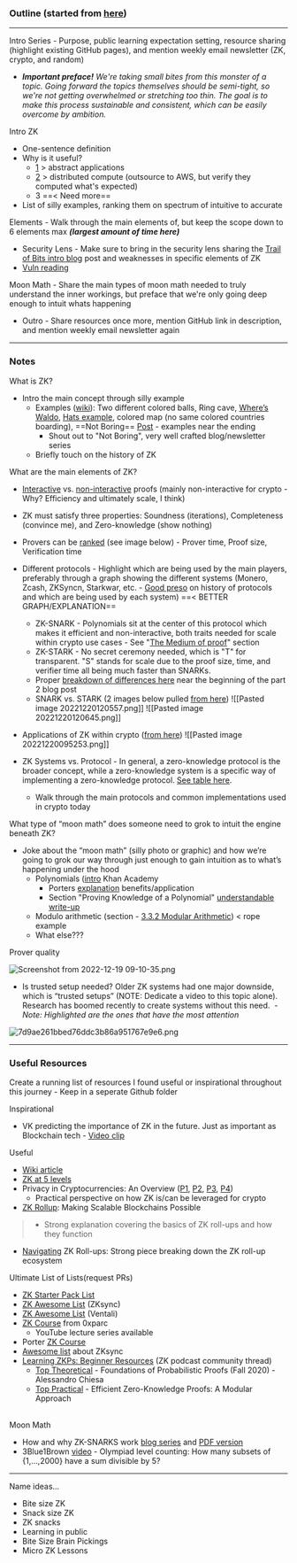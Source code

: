 ### Outline (started from [here](https://en.wikipedia.org/wiki/Zero-knowledge_proof "https://en.wikipedia.org/wiki/Zero-knowledge_proof"))

---
Intro Series - Purpose, public learning expectation setting, resource sharing (highlight existing GitHub pages), and mention weekly email newsletter (ZK, crypto, and random)
- _**Important preface!** We're taking small bites from this monster of a topic. Going forward the topics themselves should be semi-tight, so we're not getting overwhelmed or stretching too thin. The goal is to make this process sustainable and consistent, which can be easily overcome by ambition._ 

Intro ZK
- One-sentence definition
- Why is it useful?  
	- [1](https://arxiv.org/pdf/1906.07221.pdf?utm_source=pocket_saves) > abstract applications
	- [2](https://youtu.be/-2qHqfqPeR8) > distributed compute (outsource to AWS, but verify they computed what's expected)
	- 3 ==< Need more== 
- List of silly examples, ranking them on spectrum of intuitive to accurate

Elements - Walk through the main elements of, but keep the scope down to 6 elements max **_(largest amount of time here)_**
-   Security Lens - Make sure to bring in the security lens sharing the [Trail of Bits intro blog](https://blog.trailofbits.com/2021/02/19/serving-up-zero-knowledge-proofs/?utm_source=pocket_reader) post and weaknesses in specific elements of ZK 
-   [Vuln reading](https://kb.delendum.xyz/zk-knowledge#vulnerabilities)

Moon Math - Share the main types of moon math needed to truly understand the inner workings, but preface that we're only going deep enough to intuit whats happening
- Outro - Share resources once more, mention GitHub link in description, and mention weekly email newsletter again

---

### Notes

What is ZK?
-   Intro the main concept through silly example
	- Examples ([wiki](https://en.wikipedia.org/wiki/Zero-knowledge_proof#Abstract_examples "https://en.wikipedia.org/wiki/Zero-knowledge_proof#Abstract_examples")): Two different colored balls, Ring cave, [Where’s Waldo](https://blog.goodaudience.com/understanding-zero-knowledge-proofs-through-simple-examples-df673f796d99 "https://blog.goodaudience.com/understanding-zero-knowledge-proofs-through-simple-examples-df673f796d99"), [Hats example](https://blog.cryptographyengineering.com/2014/11/27/zero-knowledge-proofs-illustrated-primer/?utm_source=pocket_reader "https://blog.cryptographyengineering.com/2014/11/27/zero-knowledge-proofs-illustrated-primer/?utm_source=pocket_reader"), colored map (no same colored countries boarding), ==Not Boring== [Post](https://www.notboring.co/p/zero-knowledge) - examples near the ending
		- Shout out to "Not Boring", very well crafted blog/newsletter series 
	- Briefly touch on the history of ZK

What are the main elements of ZK?
-   [Interactive](https://en.m.wikipedia.org/wiki/Interactive_proof_system "https://en.m.wikipedia.org/wiki/Interactive_proof_system") vs. [non-interactive](https://en.m.wikipedia.org/wiki/Non-interactive_zero-knowledge_proof "https://en.m.wikipedia.org/wiki/Non-interactive_zero-knowledge_proof") proofs (mainly non-interactive for crypto - Why? Efficiency and ultimately scale, I think)
-   ZK must satisfy three properties: Soundness (iterations), Completeness (convince me), and Zero-knowledge (show nothing)
-   Provers can be [ranked](https://youtu.be/BT88s7_VtC8?t=357) (see image below) - Prover time, Proof size, Verification time
-   Different protocols - Highlight which are being used by the main players, preferably through a graph showing the different systems (Monero, Zcash, ZKSyncn, Starkwar, etc. - [Good preso](https://youtu.be/BT88s7_VtC8 "https://youtu.be/BT88s7_VtC8") on history of protocols and which are being used by each system) ==< BETTER GRAPH/EXPLANATION==
	- ZK-SNARK - Polynomials sit at the center of this protocol which makes it efficient and non-interactive, both traits needed for scale within crypto use cases - See "[The Medium of proof](https://arxiv.org/pdf/1906.07221.pdf?utm_source=pocket_saves)" section
	- ZK-STARK - No secret ceremony needed, which is "T" for transparent. "S" stands for scale due to the proof size, time, and verifier time all being much faster than SNARKs.  
	- Proper [breakdown of differences here](https://medium.com/@krzhang/privacy-in-cryptocurrencies-zero-knowledge-and-zk-snarks-part-2-f6a3ee167b16) near the beginning of the part 2 blog post
	- SNARK vs. STARK (2 images below pulled [from here](https://medium.com/amber-group/navigating-zero-knowledge-e944b21af71c))
![[Pasted image 20221220120557.png]]
![[Pasted image 20221220120645.png]]

- Applications of ZK within crypto ([from here](https://www.notboring.co/p/aleo-can-you-keep-a-secret))
	![[Pasted image 20221220095253.png]]
-   ZK Systems vs. Protocol - In general, a zero-knowledge protocol is the broader concept, while a zero-knowledge system is a specific way of implementing a zero-knowledge protocol. [See table here](https://en.wikipedia.org/wiki/Zero-knowledge_proof#Zero-Knowledge_Proof_protocols "https://en.wikipedia.org/wiki/Zero-knowledge_proof#Zero-Knowledge_Proof_protocols").
	- Walk through the main protocols and common implementations used in crypto today

What type of “moon math” does someone need to grok to intuit the engine beneath ZK?
-   Joke about the “moon math” (silly photo or graphic) and how we’re going to grok our way through just enough to gain intuition as to what’s happening under the hood
	-  Polynomials ([intro](https://youtu.be/Vm7H0VTlIco "https://youtu.be/Vm7H0VTlIco") Khan Academy
		- Porters [explanation](https://youtu.be/-2qHqfqPeR8?t=874) benefits/application
		- Section "Proving Knowledge of a Polynomial" [understandable write-up](https://arxiv.org/pdf/1906.07221.pdf?utm_source=pocket_saves)
	-  Modulo arithmetic (section - [3.3.2 Modular Arithmetic](https://arxiv.org/pdf/1906.07221.pdf?utm_source=pocket_saves)) < rope example  
	-  What else??? 

Prover quality 



![Screenshot from 2022-12-19 09-10-35.png](file:///home/dd/.config/joplin-desktop/resources/aee9f2914f2a44ec892b4143c5b6dcbf.png)

- Is trusted setup needed? Older ZK systems had one major downside, which is “trusted setups” (NOTE: Dedicate a video to this topic alone). Research has boomed recently to create systems without this need.  - _Note: Highlighted are the ones that have the most attention_

![7d9ae261bbed76ddc3b86a951767e9e6.png](file:///home/dd/.config/joplin-desktop/resources/f488042f493e47f6983561b166e700f3.png)

---

### Useful Resources

Create a running list of resources I found useful or inspirational throughout this journey - Keep in a seperate Github folder

Inspirational
- VK predicting the importance of ZK in the future. Just as important as Blockchain tech - [Video clip](https://youtu.be/hBupNf1igbY?t=2075 "https://youtu.be/hBupNf1igbY?t=2075")

Useful
-   [Wiki article](https://en.wikipedia.org/wiki/Zero-knowledge_proof "https://en.wikipedia.org/wiki/Zero-knowledge_proof")
-   [ZK at 5 levels](https://www.youtube.com/watch?v=fOGdb1CTu5c&list=WL&index=1 "https://www.youtube.com/watch?v=fOGdb1CTu5c&list=WL&index=1")
-   Privacy in Cryptocurrencies: An Overview ([P1](https://medium.com/@yi.sun/privacy-in-cryptocurrencies-d4b268157f6c), [P2](https://medium.com/@yi.sun/privacy-in-cryptocurrencies-mixing-based-approaches-ce08d0040c88), [P3](https://medium.com/@krzhang/privacy-in-cryptocurrencies-zero-knowledge-and-zk-snarks-1-2-68ce1838fd9c), [P4](https://medium.com/@krzhang/privacy-in-cryptocurrencies-zero-knowledge-and-zk-snarks-part-2-f6a3ee167b16))
	-   Practical perspective on how ZK is/can be leveraged for crypto
- [ZK Rollup](https://medium.com/ppio/zk-rollup-making-scalable-blockchains-possible-7308b695d929): Making Scalable Blockchains Possible 
> 	 - Strong explanation covering the basics of ZK roll-ups and how they function
- [Navigating](https://medium.com/amber-group/navigating-zero-knowledge-e944b21af71c) ZK Roll-ups: Strong piece breaking down the ZK roll-up ecosystem

Ultimate List of Lists(request PRs)
-   [ZK Starter Pack List](https://ethresear.ch/t/zero-knowledge-proofs-starter-pack/4519)
-   [ZK Awesome List](https://github.com/matter-labs/awesome-zero-knowledge-proofs) (ZKsync)
-   [ZK Awesome List](https://github.com/ventali/awesome-zk) (Ventali)
-   [ZK Course](https://learn.0xparc.org/circom/) from 0xparc
	-   YouTube lecture series available 
- Porter [ZK Course](https://youtu.be/-2qHqfqPeR8)
-   [Awesome list](https://github.com/0xJuancito/awesome-zksync) about ZKsync
-   [Learning ZKPs: Beginner Resources](https://community.zeroknowledge.fm/t/learning-zkps-beginner-resources/302/1) (ZK podcast community thread)
	- [Top Theoretical](https://www.youtube.com/playlist?list=PLGkwtcB-DfpzST-medFVvrKhinZisfluC) - Foundations of Probabilistic Proofs (Fall 2020) - Alessandro Chiesa
	- [Top Practical](https://www.youtube.com/watch?v=8WVW5DCVQe0&list=PLgKuh-lKre10OEVNLH3t0QX0rIK8kK3tu) - Efficient Zero-Knowledge Proofs: A Modular Approach  
                 

Moon Math
-   How and why ZK-SNARKS work [blog series](https://medium.com/@imolfar) and [PDF version](https://arxiv.org/pdf/1906.07221.pdf)
-   3Blue1Brown [video](https://youtu.be/bOXCLR3Wric) - Olympiad level counting: How many subsets of {1,…,2000} have a sum divisible by 5?

---

Name ideas... 

-   Bite size ZK
-   Snack size ZK
-   ZK snacks
-   Learning in public
-   Bite Size Brain Pickings
-   Micro ZK Lessons
